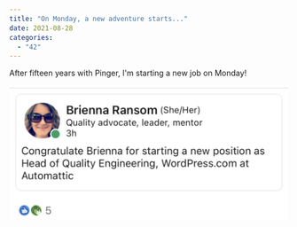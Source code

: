 ```yaml
---
title: "On Monday, a new adventure starts..."
date: 2021-08-28
categories: 
  - "42"
---
```


After fifteen years with Pinger, I'm starting a new job on Monday!

![](images/IMG_3804-1024x491.jpg)
